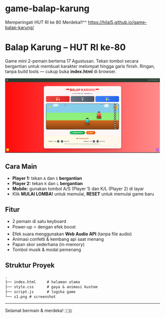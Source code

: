 # game-balap-karung
Memperingati HUT RI ke 80 Merdeka!!^^
https://hilal5.github.io/game-balap-karung/
# Balap Karung – HUT RI ke-80

Game mini 2-pemain bertema 17 Agustusan. Tekan tombol secara bergantian untuk membuat karakter melompat hingga garis finish. Ringan, tanpa build tools — cukup buka **index.html** di browser.

![Tangkapan Layar](s1.png)

## Cara Main
- **Player 1:** tekan `A` dan `S` **bergantian**  
- **Player 2:** tekan `K` dan `L` **bergantian**  
- **Mobile:** gunakan tombol A/S (Player 1) dan K/L (Player 2) di layar
- Klik **MULAI LOMBA!** untuk memulai, **RESET** untuk memulai game baru

## Fitur
- 2 pemain di satu keyboard
- Power-up ⭐ dengan efek boost
- Efek suara menggunakan **Web Audio API** (tanpa file audio)
- Animasi confetti & kembang api saat menang
- Papan skor sederhana (in-memory)
- Tombol musik & modal pemenang

## Struktur Proyek
```
.
├── index.html     # halaman utama
├── style.css      # gaya & animasi kustom
├── script.js      # logika game
└── s1.png # screenshot 
```

---
Selamat bermain & merdeka! 🇮🇩
